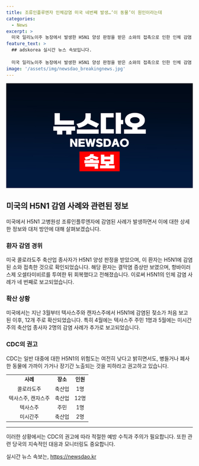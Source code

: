 ```yaml
---
title: 조류인플루엔자 인체감염 미국 네번째 발생…‘이 동물’이 원인이라는데
categories:
  - News
excerpt: >
  미국 일리노이주 농장에서 발생한 H5N1 양성 판정을 받은 소와의 접촉으로 인한 인체 감염 사례가 속출하고 있는 가운데, CDC는 일반 대중에 대한 위험은 낮지만, 동물과의 접촉을 피하고 예방에 주의해야 한다고 밝혔다. 이로 인해 사람들은 각주별로 H5N1 감염 사례가 나오고 있는 미국의 상황에 더욱 더 주목하고 있다. (150자)
feature_text: >
  ## adskorea 실시간 뉴스 속보입니다.

  미국 일리노이주 농장에서 발생한 H5N1 양성 판정을 받은 소와의 접촉으로 인한 인체 감염 사례가 속출하고 있는 가운데, CDC는 일반 대중에 대한 위험은 낮지만, 동물과의 접촉을 피하고 예방에 주의해야 한다고 밝혔다. 이로 인해 사람들은 각주별로 H5N1 감염 사례가 나오고 있는 미국의 상황에 더욱 더 주목하고 있다. (150자)
image: '/assets/img/newsdao_breakingnews.jpg'
---
```


<p><img src="/assets/img/newsdao_breakingnews.jpg" alt="adskorea 속보" /></p>

<h2 data-ke-size="size26">미국의 H5N1 감염 사례와 관련된 정보</h2>

<p data-ke-size="size16">미국에서 H5N1 고병원성 조류인플루엔자에 감염된 사례가 발생하면서 이에 대한 상세한 정보와 대처 방안에 대해 살펴보겠습니다.</p>

<h3>환자 감염 경위</h3>

<p data-ke-size="size16">미국 콜로라도주 축산업 종사자가 H5N1 양성 판정을 받았으며, 이 환자는 H5N1에 감염된 소와 접촉한 것으로 확인되었습니다. 해당 환자는 결막염 증상만 보였으며, 항바이러스제 오셀타미비르를 투여한 뒤 회복했다고 전해졌습니다. 이로써 H5N1의 인체 감염 사례가 네 번째로 보고되었습니다.</p>

<h3>확산 상황</h3>

<p data-ke-size="size16">미국에서는 지난 3월부터 텍사스주와 캔자스주에서 H5N1에 감염된 젖소가 처음 보고된 이후, 12개 주로 확산되었습니다. 특히 4월에는 텍사스주 주민 1명과 5월에는 미시간주의 축산업 종사자 2명의 감염 사례가 추가로 보고되었습니다.</p>

<h3>CDC의 권고</h3>

<p data-ke-size="size16">CDC는 일반 대중에 대한 H5N1의 위험도는 여전히 낮다고 밝히면서도, 병들거나 폐사한 동물에 가까이 가거나 장기간 노출되는 것을 피하라고 권고하고 있습니다.</p>

<table>
    <tr>
        <td style="text-align: center; height: 17px;"><b>사례</b></td>
        <td style="text-align: center; height: 17px;"><b>장소</b></td>
        <td style="text-align: center; height: 17px;"><b>인원</b></td>
    </tr>
    <tr>
        <td style="text-align: center; height: 17px;">콜로라도주</td>
        <td style="text-align: center; height: 17px;">축산업</td>
        <td style="text-align: center; height: 17px;">1명</td>
    </tr>
    <tr>
        <td style="text-align: center; height: 17px;">텍사스주, 캔자스주</td>
        <td style="text-align: center; height: 17px;">축산업</td>
        <td style="text-align: center; height: 17px;">12명</td>
    </tr>
    <tr>
        <td style="text-align: center; height: 17px;">텍사스주</td>
        <td style="text-align: center; height: 17px;">주민</td>
        <td style="text-align: center; height: 17px;">1명</td>
    </tr>
    <tr>
        <td style="text-align: center; height: 17px;">미시간주</td>
        <td style="text-align: center; height: 17px;">축산업</td>
        <td style="text-align: center; height: 17px;">2명</td>
    </tr>
</table>

<hr>

<p data-ke-size="size16">이러한 상황에서는 CDC의 권고에 따라 적절한 예방 수칙과 주의가 필요합니다. 또한 관련 당국의 지속적인 대응과 모니터링도 중요합니다.</p>
실시간 뉴스 속보는, <a href="https://newsdao.kr" rel="dofollow">https://newsdao.kr</a>


